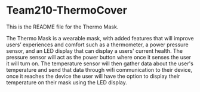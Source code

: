 # Team210-ThermoCover
This is the README file for the Thermo Mask.

The Thermo Mask is a  wearable mask, with added features that will improve users’ experiences and comfort such as a thermometer, a power pressure sensor, and an LED display that can display a users' current health. The pressure sensor will act as the power button where once it senses the user it will turn on. The temperature sensor will then gather data about the user's temperature and send that data through wifi communication to their device, once it reaches the device the user will have the option to display their temperature on their mask using the LED display.
